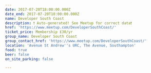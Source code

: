 ```yaml
---
date: 2017-07-20T18:00:00.000Z
date_end: 2017-07-20T18:00:00.000Z
name: Developer South Coast
description: ❗️ Auto-generated! See Meetup for correct data❗️
href: 'https://www.meetup.com/DeveloperSouthCoast/'
ticket_price: Membership £30/yr
group_name: Developer South Coast
group_contact_href: 'https://www.meetup.com/DeveloperSouthCoast/'
location: 'Avenue St Andrew''s URC, The Avenue, Southampton'
food: true
beer: false
on_site_parking: false

---
```

